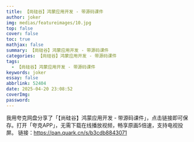 ```yaml
---
title: 【尚硅谷】鸿蒙应用开发 - 带源码课件
author: joker
img: medias/featureimages/10.jpg
top: false
cover: false
toc: true
mathjax: false
summary: 【尚硅谷】鸿蒙应用开发 - 带源码课件
categories: 【尚硅谷】鸿蒙应用开发 - 带源码课件
tags:
  - 【尚硅谷】鸿蒙应用开发 - 带源码课件
keywords: joker
essay: false
abbrlink: 52404
date: 2025-04-20 23:08:52
coverImg:
password:
---
```


我用夸克网盘分享了「【尚硅谷】鸿蒙应用开发 - 带源码课件」，点击链接即可保存。打开「夸克APP」，无需下载在线播放视频，畅享原画5倍速，支持电视投屏。
链接：https://pan.quark.cn/s/b3cdb8843071
